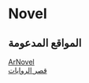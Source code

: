 # Novel

## المواقع المدعومة 

[ArNovel](https://ar-novel.com)        
[قصر الروايات](https://novel4up.com)
[]()
[]()
